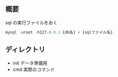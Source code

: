 ## 概要

sql の実行ファイルをおく

```sql
mysql -uroot -h127.0.0.1 {db名} < {sqlファイル名}
```

## ディレクトリ

- init データ準備用
- cmd 実際のコマンド
